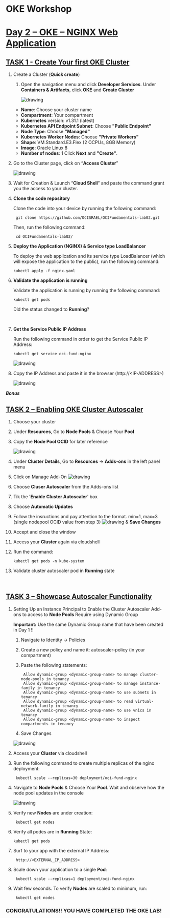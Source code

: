 # OKE Workshop


<h1><ins>Day 2 – OKE – NGINX Web Application </ins></h1>

<h2><ins> TASK 1 - Create Your first OKE Cluster </ins></h2>


1. Create a Cluster (**Quick create**)

   1. Open the navigation menu and click **Developer Services**. Under **Containers & Artifacts**, click **OKE** and **Create Cluster**

      ![drawing](./img/cluster_creation.png)

    -	**Name**: Choose your cluster name
    -	**Compartment**: Your compartment
    -	**Kubernetes** version: v1.31.1 (latest)
    -	**Kubernetes API Endpoint Subnet**: Choose **"Public Endpoint"**
    -   **Node Type**: Choose **"Managed"**
    -	**Kubernetes Worker Nodes**: Choose **"Private Workers"**
    -	**Shape**: VM.Standard.E3.Flex (2 OCPUs, 8GB Memory)
    -	**Image**: Oracle Linux 8
    -	**Number of nodes**: 1
    Click **Next** and **"Create"**.


2. Go to the Cluster page, click on “**Access Cluster**”

      ![drawing](./img/access_cluster.png)



3.	Wait for Creation & Launch “**Cloud Shell**” and paste the command grant you the access to your cluster.



4. **Clone the code repository**

    Clone the code into your device by running the following command:

        git clone https://github.com/OCISRAEL/OCIFundamentals-lab02.git

    Then, run the following command:

        cd OCIFundamentals-lab02/


5.	**Deploy the Application (NGINX) & Service type LoadBalancer**

    To deploy the web application and its service type LoadBalancer (which will expose the application to the public), run the following command:

        kubectl apply -f nginx.yaml


6.	**Validate the application is running**

    Validate the application is running by running the following command:

        kubectl get pods
    
    Did the status changed to **Running**?

<br>

7.	**Get the Service Public IP Address**

    Run the following command in order to get the Service Public IP Address:

        kubectl get service oci-fund-nginx

    ![drawing](./img/oci_fund_nginx.png)
 
8. Copy the IP Address and paste it in the browser (http://<IP-ADDRESS\>)

    ![drawing](./img/welcome_to_nginx.png)



***Bonus***

<h2><ins>TASK 2 – Enabling OKE Cluster Autoscaler</ins></h2>

1. Choose your cluster

2. Under **Resources**, Go to **Node Pools** & Choose Your **Pool**

3. Copy the **Node Pool OCID** for later reference

    ![drawing](./img/nodepoolocid.png)

4. Under **Cluster Details**, Go to **Resources** ->  **Adds-ons** in the left panel menu

5. Click on Manage Add-On
    ![drawing](./img/addon.png)

6. Choose **Cluser Autoscaler** from the Adds-ons list

7. Tik the '**Enable Cluster Autoscaler**' box

8.	Choose **Automatic Updates**

9.	Follow the insructions and pay attention to the format. min=1, max=3 (single nodepool OCID value from step 3)
    ![drawing](./img/autoscaler.png) & **Save Changes**

10.	Accept and close the window

11.	Access your **Cluster** again via cloudshell

12.	Run the command: 
        
        kubectl get pods -n kube-system

13.	Validate cluster autoscaler pod in **Running** state

<br>

<h2><ins>TASK 3 – Showcase Autoscaler Functionality </ins></h2>

1. Setting Up an Instance Principal  to Enable the Cluster Autoscaler Add-ons to access to **Node Pools** Require using Dynamic Group 

    **Important:** Use the same Dynamic Group name that have been created in Day 1 !!

    1. Navigate to Identity -> Policies

    2. Create a new policy and name it: autoscaler-policy (in your compartment)

    3. Paste the following statements:

            Allow dynamic-group <dynamic-group-name> to manage cluster-node-pools in tenancy
            Allow dynamic-group <dynamic-group-name> to manage instance-family in tenancy
            Allow dynamic-group <dynamic-group-name> to use subnets in tenancy
            Allow dynamic-group <dynamic-group-name> to read virtual-network-family in tenancy
            Allow dynamic-group <dynamic-group-name> to use vnics in tenancy
            Allow dynamic-group <dynamic-group-name> to inspect compartments in tenancy
    
    4. Save Changes
    
   ![drawing](./img/dgpolicy.png)

2. Access your **Cluster** via cloudshell

3. Run the following command to create multiple replicas of the nginx deployment:

        kubectl scale --replicas=30 deployment/oci-fund-nginx

4. Navigate to **Node Pools** & Choose Your **Pool**. Wait and observe how the node pool updates in the console

    ![drawing](./img/nodepoolcreation.png)

5. Verify new **Nodes** are under creation: 

        kubectl get nodes

6.  Verify all podes are in **Running** State: 
        
        kubectl get pods

7. Surf to your app with the external IP Address: 

        http://<EXTERNAL_IP_ADDRESS>

8. Scale down your application to a single **Pod**:

        kubectl scale --replicas=1 deployment/oci-fund-nginx

9. Wait few seconds. To verify **Nodes** are scaled to minimum, run:

        kubectl get nodes


<h3>CONGRATULATIONS!! YOU HAVE COMPLETED THE OKE LAB!</h3>